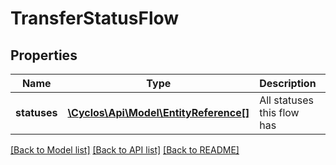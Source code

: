 # TransferStatusFlow

## Properties
Name | Type | Description | Notes
------------ | ------------- | ------------- | -------------
**statuses** | [**\Cyclos\Api\Model\EntityReference[]**](EntityReference.md) | All statuses this flow has | [optional] 

[[Back to Model list]](../../README.md#documentation-for-models) [[Back to API list]](../../README.md#documentation-for-api-endpoints) [[Back to README]](../../README.md)

